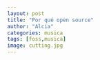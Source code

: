 ```yaml
---
layout: post
title: "Por qué open source"
author: "Alcia"
categories: musica
tags: [foss,musica]
image: cutting.jpg
---
```


